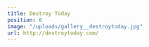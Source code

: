 ```yaml
---
title: Destroy Today
position: 6
image: "/uploads/gallery__destroytoday.jpg"
url: http://destroytoday.com/
---
```


